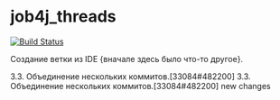 # job4j_threads

[![Build Status](https://travis-ci.org/SHTILL/job4j_threads.svg?branch=main)](https://travis-ci.org/SHTILL/job4j_threads)

Создание ветки из IDE {вначале здесь было что-то другое}.

3.3. Объединение нескольких коммитов.[33084#482200]
3.3. Объединение нескольких коммитов.[33084#482200]
new changes